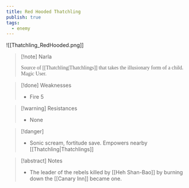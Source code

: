 ```yaml
---
title: Red Hooded Thatchling
publish: true
tags:
  - enemy
---
```

![[Thatchling_RedHooded.png]]
  > [!note] Narla
  > 
> <span style="font-family: 'Lucida Handwriting'; font-optical-sizing: auto; font-style: normal; word-break: break-word;">Source of [[Thatchling|Thatchlings]] that takes the illusionary form of a child. Magic User.<span/>

> [!done] Weaknesses
> - Fire 5

> [!warning] Resistances
> - None

> [!danger]
> - Sonic scream, fortitude save. Empowers nearby [[Thatchling|Thatchlings]]

> [!abstract] Notes
> - The leader of the rebels killed by [[Heh Shan-Bao]] by burning down the [[Canary Inn]] became one.
